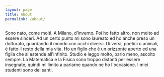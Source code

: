 ```yaml
---
layout: page
title: About
permalink: /about/
---
```


Sono nato, come molti. A Milano, d'inverno. Poi ho fatto altro, non molto ad essere sinceri. Ad un certo punto mi sono laureato ed ho anche preso un dottorato, guardando il mondo con occhi diversi. Di versi, poetici o animali, è fatto il resto della mia vita. Ho un figlio che è un orizzonte aperto ed una figlia che si estende all'infinito. Studio e leggo molto, parlo meno, ascolto sempre. La Matematica e la Fisica sono troppo distanti per essere insegnate, quindi mi limito a parlarne quando ne ho l'occasione. I miei studenti sono dei santi.


